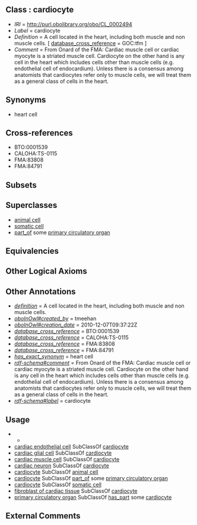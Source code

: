 
## Class : cardiocyte

 * *IRI* = http://purl.obolibrary.org/obo/CL_0002494
 * *Label* = cardiocyte
 * *Definition* = A cell located in the heart, including both muscle and non muscle cells. [ [database_cross_reference](../../ef/oboInOwl#hasDbXref.md) = GOC:tfm ]
 * *Comment* = From Onard of the FMA: Cardiac muscle cell or cardiac myocyte is a striated muscle cell. Cardiocyte on the other hand is any cell in the heart which includes cells other than muscle cells (e.g. endothelial cell of endocardium). Unless there is a consensus among anatomists that cardiocytes refer only to muscle cells, we will treat them as a general class of cells in the heart.

## Synonyms

 * heart cell

## Cross-references

 * BTO:0001539
 * CALOHA:TS-0115
 * FMA:83808
 * FMA:84791

## Subsets


## Superclasses

 * [animal cell](../../CL/48/CL_0000548.md)
 * [somatic cell](../../CL/71/CL_0002371.md)
 * [part_of](../../BFO/50/BFO_0000050.md) some [primary circulatory organ](../../UBERON/00/UBERON_0007100.md)

## Equivalencies


## Other Logical Axioms


## Other Annotations

 * *[definition](../../IAO/15/IAO_0000115.md)* = A cell located in the heart, including both muscle and non muscle cells.
 * *[oboInOwl#created_by](../../oboInOwl#created/by/oboInOwl#created_by.md)* = tmeehan
 * *[oboInOwl#creation_date](../../oboInOwl#creation/te/oboInOwl#creation_date.md)* = 2010-12-07T09:37:22Z
 * *[database_cross_reference](../../ef/oboInOwl#hasDbXref.md)* = BTO:0001539
 * *[database_cross_reference](../../ef/oboInOwl#hasDbXref.md)* = CALOHA:TS-0115
 * *[database_cross_reference](../../ef/oboInOwl#hasDbXref.md)* = FMA:83808
 * *[database_cross_reference](../../ef/oboInOwl#hasDbXref.md)* = FMA:84791
 * *[has_exact_synonym](../../ym/oboInOwl#hasExactSynonym.md)* = heart cell
 * *[rdf-schema#comment](../../nt/rdf-schema#comment.md)* = From Onard of the FMA: Cardiac muscle cell or cardiac myocyte is a striated muscle cell. Cardiocyte on the other hand is any cell in the heart which includes cells other than muscle cells (e.g. endothelial cell of endocardium). Unless there is a consensus among anatomists that cardiocytes refer only to muscle cells, we will treat them as a general class of cells in the heart.
 * *[rdf-schema#label](../../el/rdf-schema#label.md)* = cardiocyte

## Usage

 * -
 * [cardiac endothelial cell](../../CL/08/CL_0010008.md) SubClassOf [cardiocyte](../../CL/94/CL_0002494.md)
 * [cardiac glial cell](../../CL/20/CL_0010020.md) SubClassOf [cardiocyte](../../CL/94/CL_0002494.md)
 * [cardiac muscle cell](../../CL/46/CL_0000746.md) SubClassOf [cardiocyte](../../CL/94/CL_0002494.md)
 * [cardiac neuron](../../CL/22/CL_0010022.md) SubClassOf [cardiocyte](../../CL/94/CL_0002494.md)
 * [cardiocyte](../../CL/94/CL_0002494.md) SubClassOf [animal cell](../../CL/48/CL_0000548.md)
 * [cardiocyte](../../CL/94/CL_0002494.md) SubClassOf [part_of](../../BFO/50/BFO_0000050.md) some [primary circulatory organ](../../UBERON/00/UBERON_0007100.md)
 * [cardiocyte](../../CL/94/CL_0002494.md) SubClassOf [somatic cell](../../CL/71/CL_0002371.md)
 * [fibroblast of cardiac tissue](../../CL/48/CL_0002548.md) SubClassOf [cardiocyte](../../CL/94/CL_0002494.md)
 * [primary circulatory organ](../../UBERON/00/UBERON_0007100.md) SubClassOf [has_part](../../BFO/51/BFO_0000051.md) some [cardiocyte](../../CL/94/CL_0002494.md)

## External Comments


